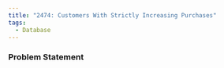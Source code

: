 ```yaml
---
title: "2474: Customers With Strictly Increasing Purchases"
tags:
  - Database
---
```

### Problem Statement

